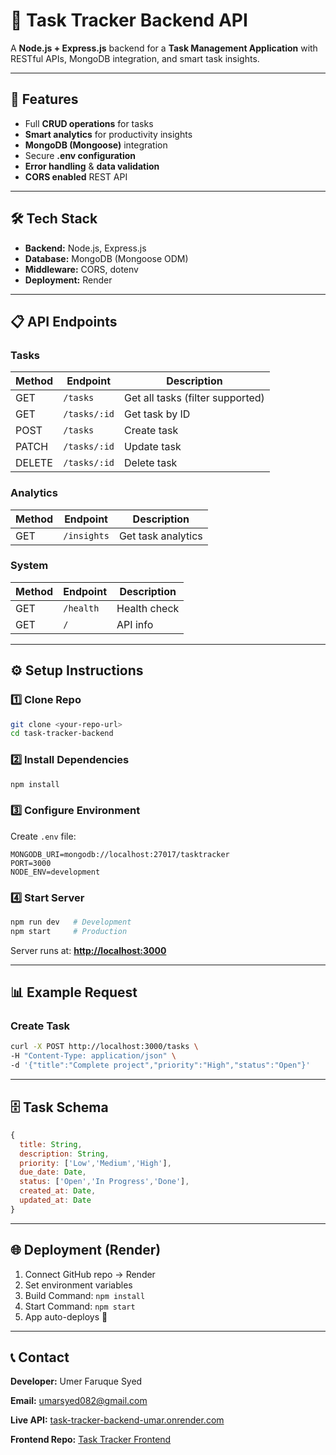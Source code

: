 # 🧭 Task Tracker Backend API

A **Node.js + Express.js** backend for a **Task Management Application** with RESTful APIs, MongoDB integration, and smart task insights.

---

## 🚀 Features

* Full **CRUD operations** for tasks
* **Smart analytics** for productivity insights
* **MongoDB (Mongoose)** integration
* Secure **.env configuration**
* **Error handling** & **data validation**
* **CORS enabled** REST API

---

## 🛠 Tech Stack

* **Backend:** Node.js, Express.js
* **Database:** MongoDB (Mongoose ODM)
* **Middleware:** CORS, dotenv
* **Deployment:** Render

---

## 📋 API Endpoints

### **Tasks**

| Method | Endpoint     | Description                      |
| ------ | ------------ | -------------------------------- |
| GET    | `/tasks`     | Get all tasks (filter supported) |
| GET    | `/tasks/:id` | Get task by ID                   |
| POST   | `/tasks`     | Create task                      |
| PATCH  | `/tasks/:id` | Update task                      |
| DELETE | `/tasks/:id` | Delete task                      |

### **Analytics**

| Method | Endpoint    | Description        |
| ------ | ----------- | ------------------ |
| GET    | `/insights` | Get task analytics |

### **System**

| Method | Endpoint  | Description  |
| ------ | --------- | ------------ |
| GET    | `/health` | Health check |
| GET    | `/`       | API info     |

---

## ⚙️ Setup Instructions

### 1️⃣ Clone Repo

```bash
git clone <your-repo-url>
cd task-tracker-backend
```

### 2️⃣ Install Dependencies

```bash
npm install
```

### 3️⃣ Configure Environment

Create `.env` file:

```env
MONGODB_URI=mongodb://localhost:27017/tasktracker
PORT=3000
NODE_ENV=development
```

### 4️⃣ Start Server

```bash
npm run dev   # Development
npm start     # Production
```

Server runs at: **[http://localhost:3000](http://localhost:3000)**

---

## 📊 Example Request

### Create Task

```bash
curl -X POST http://localhost:3000/tasks \
-H "Content-Type: application/json" \
-d '{"title":"Complete project","priority":"High","status":"Open"}'
```

---

## 🗄 Task Schema

```js
{
  title: String,
  description: String,
  priority: ['Low','Medium','High'],
  due_date: Date,
  status: ['Open','In Progress','Done'],
  created_at: Date,
  updated_at: Date
}
```

---

## 🌐 Deployment (Render)

1. Connect GitHub repo → Render
2. Set environment variables
3. Build Command: `npm install`
4. Start Command: `npm start`
5. App auto-deploys 🎉

---

## 📞 Contact

**Developer:** Umer Faruque Syed

**Email:** [umarsyed082@gmail.com](umarsyed082@gmail.com)

**Live API:** [task-tracker-backend-umar.onrender.com](https://task-tracker-backend-umar.onrender.com)

**Frontend Repo:** [Task Tracker Frontend](https://github.com/umar710/task-tracker-Frontend-umar)


